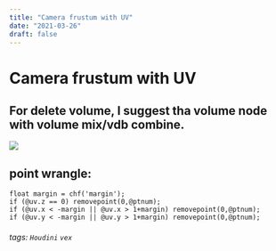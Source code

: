 ```yaml
---
title: "Camera frustum with UV"
date: "2021-03-26"
draft: false
---
```

# Camera frustum with UV

For delete volume, I suggest tha volume node with volume mix/vdb combine.
---

![](https://i.imgur.com/MTlr7Ul.png)

point wrangle:
---

```
float margin = chf('margin');
if (@uv.z == 0) removepoint(0,@ptnum);
if (@uv.x < -margin || @uv.x > 1+margin) removepoint(0,@ptnum);
if (@uv.y < -margin || @uv.y > 1+margin) removepoint(0,@ptnum);
```

###### tags: `Houdini` `vex`